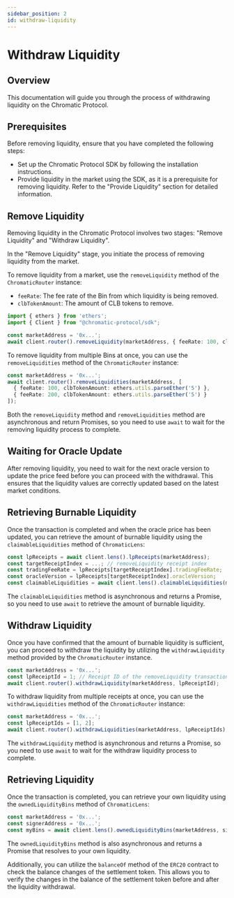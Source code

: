 ```yaml
---
sidebar_position: 2
id: withdraw-liquidity
---
```


# Withdraw Liquidity

## Overview

This documentation will guide you through the process of withdrawing liquidity on the Chromatic Protocol.

## Prerequisites

Before removing liquidity, ensure that you have completed the following steps:

- Set up the Chromatic Protocol SDK by following the installation instructions.
- Provide liquidity in the market using the SDK, as it is a prerequisite for removing liquidity. Refer to the "Provide Liquidity" section for detailed information.

## Remove Liquidity

Removing liquidity in the Chromatic Protocol involves two stages: "Remove Liquidity" and "Withdraw Liquidity".

In the "Remove Liquidity" stage, you initiate the process of removing liquidity from the market.

To remove liquidity from a market, use the `removeLiquidity` method of the `ChromaticRouter` instance:

- `feeRate`: The fee rate of the Bin from which liquidity is being removed.
- `clbTokenAmount`: The amount of CLB tokens to remove.

```typescript
import { ethers } from 'ethers';
import { Client } from "@chromatic-protocol/sdk";

const marketAddress = '0x...';
await client.router().removeLiquidity(marketAddress, { feeRate: 100, clbTokenAmount: ethers.utils.parseEther('10') });
```

To remove liquidity from multiple Bins at once, you can use the `removeLiquidities` method of the `ChromaticRouter` instance:

```typescript
const marketAddress = '0x...';
await client.router().removeLiquidities(marketAddress, [
  { feeRate: 100, clbTokenAmount: ethers.utils.parseEther('5') },
  { feeRate: 200, clbTokenAmount: ethers.utils.parseEther('5') }
]);
```

Both the `removeLiquidity` method and `removeLiquidities` method are asynchronous and return Promises, so you need to use `await` to wait for the removing liquidity process to complete.

## Waiting for Oracle Update

After removing liquidity, you need to wait for the next oracle version to update the price feed before you can proceed with the withdrawal. This ensures that the liquidity values are correctly updated based on the latest market conditions.

## Retrieving Burnable Liquidity

Once the transaction is completed and when the oracle price has been updated, you can retrieve the amount of burnable liquidity using the `claimableLiquidities` method of `ChromaticLens`:

```typescript
const lpReceipts = await client.lens().lpReceipts(marketAddress);
const targetReceiptIndex = ...; // removeLiquidity receipt index
const tradingFeeRate = lpReceipts[targetReceiptIndex].tradingFeeRate;
const oracleVersion = lpReceipts[targetReceiptIndex].oracleVersion;
const claimableLiquidities = await client.lens().claimableLiquidities(marketAddress, [{ tradingFeeRate, oracleVersion }]);
```

The `claimableLiquidities` method is asynchronous and returns a Promise, so you need to use `await` to retrieve the amount of burnable liquidity.

## Withdraw Liquidity

Once you have confirmed that the amount of burnable liquidity is sufficient, you can proceed to withdraw the liquidity by utilizing the `withdrawLiquidity` method provided by the `ChromaticRouter` instance.

```typescript
const marketAddress = '0x...';
const lpReceiptId = 1; // Receipt ID of the removeLiquidity transaction
await client.router().withdrawLiquidity(marketAddress, lpReceiptId);
```

To withdraw liquidity from multiple receipts at once, you can use the `withdrawLiquidities` method of the `ChromaticRouter` instance:

```typescript
const marketAddress = '0x...';
const lpReceiptIds = [1, 2];
await client.router().withdrawLiquidities(marketAddress, lpReceiptIds);
```

The `withdrawLiquidity` method is asynchronous and returns a Promise, so you need to use `await` to wait for the withdraw liquidity process to complete.

## Retrieving Liquidity

Once the transaction is completed, you can retrieve your own liquidity using the `ownedLiquidityBins` method of `ChromaticLens`:

```typescript
const marketAddress = '0x...';
const signerAddress = '0x...';
const myBins = await client.lens().ownedLiquidityBins(marketAddress, signerAddress);
```

The `ownedLiquidityBins` method is also asynchronous and returns a Promise that resolves to your own liquidity.

Additionally, you can utilize the `balanceOf` method of the `ERC20` contract to check the balance changes of the settlement token. This allows you to verify the changes in the balance of the settlement token before and after the liquidity withdrawal.